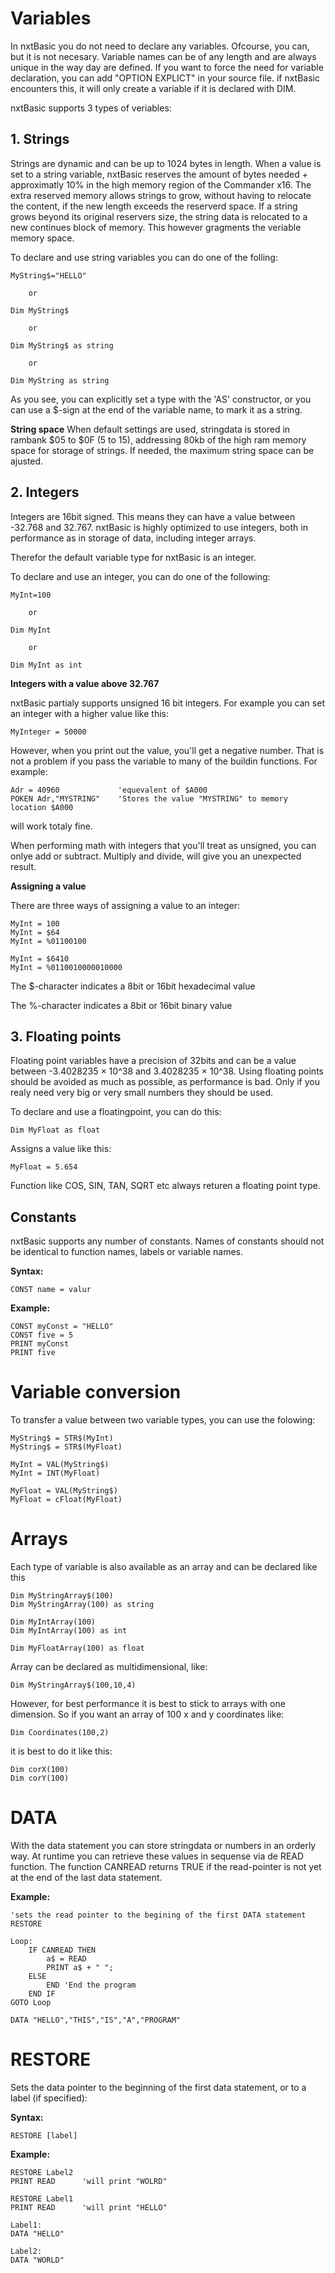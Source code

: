 # Variables

In nxtBasic you do not need to declare any variables. Ofcourse, you can, but it is not necesary. Variable names can be of any length and are always unique in the way day are defined. If you want to force the need for variable declaration, you can add "OPTION EXPLICT" in your source file. if nxtBasic encounters this, it will only create a variable if it is declared with DIM.


nxtBasic supports 3 types of veriables:


## 1. Strings
Strings are dynamic and can be up to 1024 bytes in length. When a value is set to a string variable, nxtBasic reserves the amount of bytes needed + approximatly 10% in the high memory region of the Commander x16. The extra reserved memory allows strings to grow, without having to relocate the content, if the new length exceeds the reserverd space. If a string grows beyond its original reservers size, the string data is relocated to a new continues block of memory. This however gragments the veriable memory space.

To declare and use string variables you can do one of the folling:

    MyString$="HELLO"      

        or
        
    Dim MyString$
    
        or
        
    Dim MyString$ as string
    
        or
        
    Dim MyString as string

As you see, you can explicitly set a type with the 'AS' constructor, or you can use a $-sign at the end of the variable name, to mark it as a string.

**String space**
When default settings are used, stringdata is stored in rambank $05 to $0F (5 to 15), addressing 80kb of the high ram memory space for storage of strings. If needed, the maximum string space can be ajusted.

## 2. Integers

Integers are 16bit signed. This means they can have a value between -32.768 and 32.767. nxtBasic is highly optimized to use integers, both in performance as in storage of data, including integer arrays. 

Therefor the default variable type for nxtBasic is an integer. 

To declare and use an integer, you can do one of the following:


    MyInt=100      

        or
        
    Dim MyInt
    
        or
        
    Dim MyInt as int
    

**Integers with a value above 32.767**

nxtBasic partialy supports unsigned 16 bit integers. For example you can set an integer with a higher value like this:
    
    MyInteger = 50000
    
However, when you print out the value, you'll get a negative number. That is not a problem if you pass the variable to many of the buildin functions. For example:

    Adr = 40960             'equevalent of $A000
    POKEN Adr,"MYSTRING"    'Stores the value "MYSTRING" to memory location $A000
    
will work totaly fine. 

When performing math with integers that you'll treat as unsigned, you can onlye add or subtract. Multiply and divide, will give you an unexpected result.

**Assigning a value**

There are three ways of assigning a value to an integer:
    
    MyInt = 100
    MyInt = $64
    MyInt = %01100100
    
    MyInt = $6410
    MyInt = %0110010000010000

The $-character indicates a 8bit or 16bit hexadecimal value

The %-character indicates a 8bit or 16bit binary value 

## 3. Floating points

Floating point variables have a precision of 32bits and can be a value between -3.4028235 × 10^38 and 3.4028235 × 10^38. Using floating points should be avoided as much as possible, as performance is bad. Only if you realy need very big or very small numbers they should be used.

To declare and use a floatingpoint, you can do this:

    Dim MyFloat as float

Assigns a value like this:

    MyFloat = 5.654
    
Function like COS, SIN, TAN, SQRT etc always returen a floating point type.

## Constants
nxtBasic supports any number of constants. Names of constants should not be identical to function names, labels or variable names.

**Syntax:**

    CONST name = valur
    
**Example:**

    CONST myConst = "HELLO"
    CONST five = 5
    PRINT myConst
    PRINT five 


# Variable conversion

To transfer a value between two variable types, you can use the folowing:

    MyString$ = STR$(MyInt)
    MyString$ = STR$(MyFloat)
    
    MyInt = VAL(MyString$)
    MyInt = INT(MyFloat)
    
    MyFloat = VAL(MyString$)
    MyFloat = cFloat(MyFloat)
    

# Arrays

Each type of variable is also available as an array and can be declared like this

    Dim MyStringArray$(100)
    Dim MyStringArray(100) as string
    
    Dim MyIntArray(100)      
    Dim MyIntArray(100) as int
    
    Dim MyFloatArray(100) as float
    
Array can be declared as multidimensional, like:

    Dim MyStringArray$(100,10,4)
    
However, for best performance it is best to stick to arrays with one dimension. So if you want an array of 100 x and y coordinates like:

    Dim Coordinates(100,2)
    
it is best to do it like this:

    Dim corX(100)
    Dim corY(100)
    

# DATA
With the data statement you can store stringdata or numbers in an orderly way. At runtime you can retrieve these values in sequense via de READ function. The function CANREAD returns TRUE if the read-pointer is not yet at the end of the last data statement.

**Example:**

    'sets the read pointer to the begining of the first DATA statement
    RESTORE 
    
    Loop:
        IF CANREAD THEN
            a$ = READ
            PRINT a$ + " ";
        ELSE
            END 'End the program
        END IF
    GOTO Loop
    
    DATA "HELLO","THIS","IS","A","PROGRAM"
    
# RESTORE
Sets the data pointer to the beginning of the first data statement, or to a label (if specified):

**Syntax:**

    RESTORE [label]
    
**Example:**

    
    RESTORE Label2
    PRINT READ      'will print "WOLRD"

    RESTORE Label1
    PRINT READ      'will print "HELLO"
    
    Label1:
    DATA "HELLO"
    
    Label2:
    DATA "WORLD"